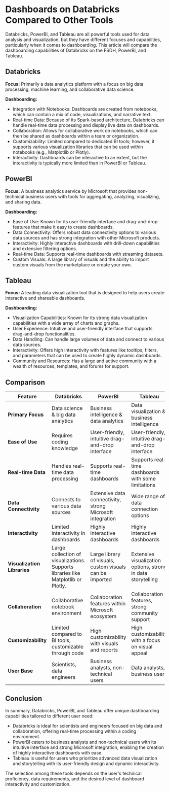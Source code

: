 # Dashboards on Databricks Compared to Other Tools

Databricks, PowerBI, and Tableau are all powerful tools used for data analysis and visualization, but they have different focuses and capabilities, particularly when it comes to dashboarding. This article will compare the dashboarding capabilities of Databricks on the FSDH, PowerBI, and Tableau.

## Databricks

**Focus:** Primarily a data analytics platform with a focus on big data processing, machine learning, and collaborative data science.

**Dashboarding:**

* Integration with Notebooks: Dashboards are created from notebooks, which can contain a mix of code, visualizations, and narrative text.
* Real-time Data: Because of its Spark-based architecture, Databricks can handle real-time data processing and display live data on dashboards.
* Collaboration: Allows for collaborative work on notebooks, which can then be shared as dashboards within a team or organization.
* Customizability: Limited compared to dedicated BI tools; however, it supports various visualization libraries that can be used within notebooks (e.g., Matplotlib or Plotly).
* Interactivity: Dashboards can be interactive to an extent, but the interactivity is typically more limited than in PowerBI or Tableau.

## PowerBI

**Focus:** A business analytics service by Microsoft that provides non-technical business users with tools for aggregating, analyzing, visualizing, and sharing data.

**Dashboarding:**

* Ease of Use: Known for its user-friendly interface and drag-and-drop features that make it easy to create dashboards.
* Data Connectivity: Offers robust data connectivity options to various data sources and has strong integration with other Microsoft products.
* Interactivity: Highly interactive dashboards with drill-down capabilities and extensive filtering options.
* Real-time Data: Supports real-time dashboards with streaming datasets.
* Custom Visuals: A large library of visuals and the ability to import custom visuals from the marketplace or create your own.

## Tableau

**Focus:** A leading data visualization tool that is designed to help users create interactive and shareable dashboards.

**Dashboarding:**

* Visualization Capabilities: Known for its strong data visualization capabilities with a wide array of charts and graphs.
* User Experience: Intuitive and user-friendly interface that supports drag-and-drop functionalities.
* Data Handling: Can handle large volumes of data and connect to various data sources.
* Interactivity: Offers high interactivity with features like tooltips, filters, and parameters that can be used to create highly dynamic dashboards.
* Community and Resources: Has a large and active community with a wealth of resources, templates, and forums for support.

## Comparison

| **Feature** | **Databricks** | **PowerBI** | **Tableau** |
| -------------------------- | -------------------------------------- | -------------------------------------- | -------------------------------------- |
| **Primary Focus** | Data science & big data analytics | Business intelligence & data analytics | Data visualization & business intelligence |
| **Ease of Use** | Requires coding knowledge | User-friendly, intuitive drag-and-drop interface | User-friendly, intuitive drag-and-drop interface |
| **Real-time Data** | Handles real-time data processing | Supports real-time dashboards | Supports real-time dashboards with some limitations |
| **Data Connectivity** | Connects to various data sources | Extensive data connectivity, strong Microsoft integration | Wide range of data connection options |
| **Interactivity** | Limited interactivity in dashboards | Highly interactive dashboards | Highly interactive dashboards |
| **Visualization Libraries** | Large collection of visualizations. Supports libraries like Matplotlib or Plotly. | Large library of visuals, custom visuals can be imported | Extensive visualization options, strong in data storytelling |
| **Collaboration** | Collaborative notebook environment | Collaboration features within Microsoft ecosystem | Collaboration features, strong community support |
| **Customizability** | Limited compared to BI tools, customizable through code | High customizability with visuals and reports | High customizability with a focus on visual appeal |
| **User Base** | Scientists, data engineers | Business analysts, non-technical users | Data analysts, business users |

## Conclusion

In summary, Databricks, PowerBI, and Tableau offer unique dashboarding capabilities tailored to different user need: 

* Databricks is ideal for scientists and engineers focused on big data and collaboration, offering real-time processing within a coding environment. 
* PowerBI caters to business analysts and non-technical users with its intuitive interface and strong Microsoft integration, enabling the creation of highly interactive dashboards with ease. 
* Tableau is useful for users who prioritize advanced data visualization and storytelling with its user-friendly design and dynamic interactivity. 

The selection among these tools depends on the user's technical proficiency, data requirements, and the desired level of dashboard interactivity and customization.